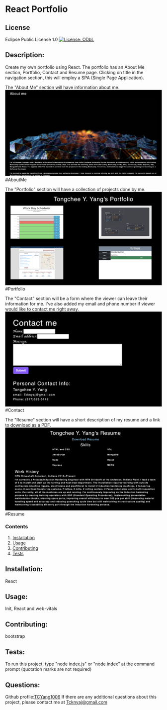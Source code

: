 
  
# React Portfolio

## License
Eclipse Public License 1.0
[![License: ODbL](https://img.shields.io/badge/License-EPL%201.0-red.svg)](https://opensource.org/licenses/EPL-1.0)

## Description: 
Create my own portfolio using React.  The portfolio has an About Me section, Portfolio, Contact and Resume page.  Clicking on title in the navigation section, this will employ a SPA (Single Page Application). 

The "About Me" section will have information about me.
<img src="./src/assets/AboutMe.png" />#AboutMe

The "Portfolio" section will have a collection of projects done by me.
<img src="./src/assets/Portfolio.png" />#Portfolio

The "Contact" section will be a form where the viewer can leave their information for me.  I've also added my email and phone number if viewer would like to contact me right away.
<img src="./src/assets/Contact.png" />#Contact

The "Resume" section will have a short description of my resume and a link to download as a PDF.
<img src="./src/assets/Resume.png" />#Resume

### Contents
1.  [Installation](#installation)
2.  [Usage](#usage)
3.  [Contributing](#contributing)
4.  [Tests](#tests)

## Installation:  
React

## Usage:
Init, React and web-vitals

## Contributing:
bootstrap

## Tests:
To run this project, type "node index.js" or "node index" at the command prompt (quotation marks are not required)

## Questions:
Github profile:[TCYang1006](https://github.com/TCYang1006)
If there are any additional questions about this project, please contact me at [Tcknyaj@gmail.com](Tcknyaj@gmail.com)